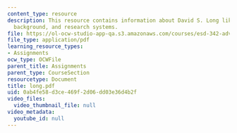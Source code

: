 ```yaml
---
content_type: resource
description: This resource contains information about David S. Long like personal
  background, and research systems.
file: https://ol-ocw-studio-app-qa.s3.amazonaws.com/courses/esd-342-advanced-system-architecture-spring-2006/0ab4fe58d3ce469f2d06dd03e36d4b2f_long.pdf
file_type: application/pdf
learning_resource_types:
- Assignments
ocw_type: OCWFile
parent_title: Assignments
parent_type: CourseSection
resourcetype: Document
title: long.pdf
uid: 0ab4fe58-d3ce-469f-2d06-dd03e36d4b2f
video_files:
  video_thumbnail_file: null
video_metadata:
  youtube_id: null
---
```

